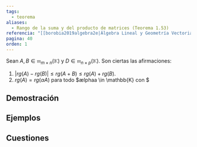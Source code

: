 ```yaml
---
tags:
  - teorema
aliases:
  - Rango de la suma y del producto de matrices (Teorema 1.53)
referencia: "[[borobia2019algebra2e|Álgebra Lineal y Geometría Vectorial (2a ed)]]"
pagina: 40
orden: 1
---
```

Sean $A,B \in \mathfrak{m}_{m \times n}(\mathbb{K})$ y $D \in \mathfrak{m}_{n \times p}(\mathbb{K})$. Son ciertas las afirmaciones:
1. $|rg(A)-rg(B)| \leq rg(A+B) \leq rg(A) + rg(B)$.
2. $rg(A) = rg(\alpha A)$ para todo $ælphaa \in \mathbb{K} con $

## Demostración

## Ejemplos

## Cuestiones
